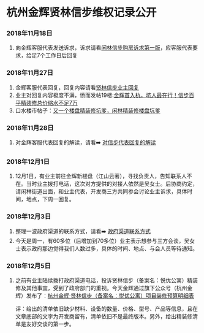 # 杭州金辉贤林信步维权记录公开
### 2018年11月18日

1. 向金辉客服代表发送诉求，诉求请看[闲林信步购房诉求第一版](闲林信步购房诉求第一版/1118诉求.md)，应客服代表要求，给足7个工作日后回复



### 2018年11月27日

1. 金辉客服代表回复，回复内容请看[贤林信步业主回复](贤林信步业主回复/1127回复.md)
2. 业主对回复内容极度不满，愤而发帖19楼:[金辉首入杭，坑人最在行！信步百平精装修总价缩水不足7万](https://www.19lou.com/forum-269-thread-6931543329003656-1-1.html)
3. 口水楼市帖子：[又一个楼盘精装修坑爹，闲林精装修楼盘坑爹](https://zzhzbbs.zjol.com.cn/thread-21521618-1-1.html)

### 2018年11月28日

1. 对金辉客服代表回复的解读，请看➡️   [对信步代表回复的解读](181128信步回复解读/对信步代表回复的解读.md)

### 2018年12月1日

1. 12月1日，有业主前往金辉新楼盘（江山云著），寻找负责人，告知联系人不在。当时业主拨打电话，这次对方提供的对接人依然是吴女士。后协商约定，请闲林街道出面，和业主代表，开发商三方共同参会讨论业主诉求，具体时间，地点，下周一回复。

### 2018年12月3日

1. 整理一波政府渠道的联系方式，请看➡️ [政府渠道联系方式](政府渠道/政府渠道联系方式.md)
2. 今天是周一，有60多位（后增加到70多位）业主表示想参与三方会谈，吴女士表示政府那边觉得我们人数过多，具体的时间、地点、与会人员等待通知。

### 2018年12月5日

1. 之前有业主陆续拨打政府渠道电话，投诉贤林信步（备案名：悦优公寓）精装修及其他事宜，受到了政府部门的重视。今天金辉通过旗下公众号（杭州金辉）发布了：[杭州金辉·贤林信步（备案名：悦优公寓）项目装修预算明细表](https://mp.weixin.qq.com/s/NtJuyjGVscE-1hwBIT9vZA)

   评：给出的清单依旧缺少材料、设备的数量、价格、型号、产品等信息，且在文章底部的文字为开发商留有，清单依旧不是最终版本。另外，给出精装修清单是友好交谈的第一步。


